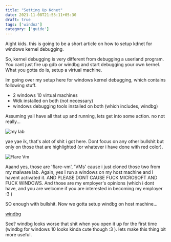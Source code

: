 ```yaml
---
title: "Setting Up Kdnet"
date: 2021-11-08T21:55:11+05:30
draft: true 
tags: ['windoz']
category: ['guide']
---
```


Aight kids. this is going to be a short article on how to setup kdnet for windows kernel debugging. 

So, kernel debugging is very different from debugging a userland program. You cant just fire up gdb or windbg and start debugging your own kernel. What you gotta do is, setup a virtual machine. 

Im going over my setup here for windows kernel debugging, which contains following stuff.

- 2 windows 10 virtual machines
- Wdk installed on both (not necessary)
- windows debugging tools installed on both (which includes, windbg)

Assuming yall have all that up and running, lets get into some action. no not really...

![my lab](/img/WindowsInternals/my-lab.png)

yae yae ik, that's alot of shit i got here. Dont focus on any other bullshit but only on those that are highlighted (or whatever i have done with red color).

![Flare Vm](/img/WindowsInternals/flareVM.png)

Aaand yes, those are 'flare-vm', 'VMs' cause i just cloned those two from my malware lab. Again, yes I run a windows on my host machine and I havent activated it. AND PLEASE DONT CAUSE FUCK MICROSOFT AND FUCK WINDOWS. And those are my employer's opinions (which i dont have, and you are welcome if you are interested in becoming my employer :3 )

SO enough with bullshit. Now we gotta setup windbg on host machine...

[windbg](/img/WindowsInternals/windbg.png)

See? windbg looks worse that shit when you open it up for the first time (windbg for windows 10 looks kinda cute though :3 ). lets make this thing bit more useful.

